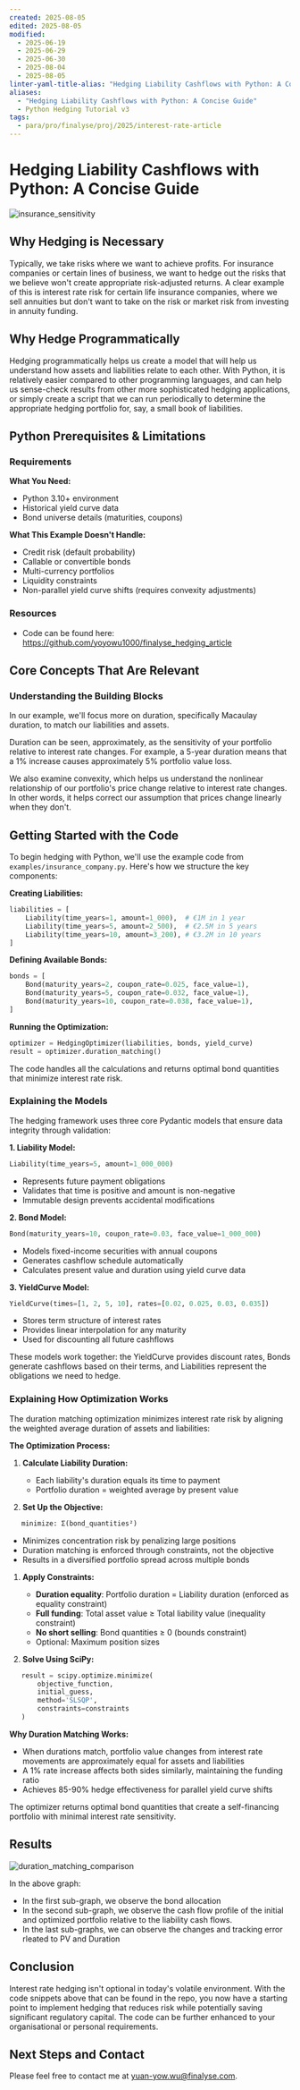 ```yaml
---
created: 2025-08-05
edited: 2025-08-05
modified:
  - 2025-06-19
  - 2025-06-29
  - 2025-06-30
  - 2025-08-04
  - 2025-08-05
linter-yaml-title-alias: "Hedging Liability Cashflows with Python: A Concise Guide"
aliases:
  - "Hedging Liability Cashflows with Python: A Concise Guide"
  - Python Hedging Tutorial v3
tags:
  - para/pro/finalyse/proj/2025/interest-rate-article
---
```


# Hedging Liability Cashflows with Python: A Concise Guide

![insurance_sensitivity](insurance_sensitivity.png)

## Why Hedging is Necessary

Typically, we take risks where we want to achieve profits. For insurance companies or certain lines of business, we want to hedge out the risks that we believe won't create appropriate risk-adjusted returns. A clear example of this is interest rate risk for certain life insurance companies, where we sell annuities but don't want to take on the risk or market risk from investing in annuity funding.

## Why Hedge Programmatically

Hedging programmatically helps us create a model that will help us understand how assets and liabilities relate to each other. With Python, it is relatively easier compared to other programming languages, and can help us sense-check results from other more sophisticated hedging applications, or simply create a script that we can run periodically to determine the appropriate hedging portfolio for, say, a small book of liabilities.

## Python Prerequisites & Limitations

### Requirements

**What You Need:**

- Python 3.10+ environment
- Historical yield curve data
- Bond universe details (maturities, coupons)

**What This Example Doesn't Handle:**

- Credit risk (default probability)
- Callable or convertible bonds
- Multi-currency portfolios
- Liquidity constraints
- Non-parallel yield curve shifts (requires convexity adjustments)

### Resources

- Code can be found here: <https://github.com/yoyowu1000/finalyse_hedging_article>

## Core Concepts That Are Relevant

### Understanding the Building Blocks

In our example, we'll focus more on duration, specifically Macaulay duration, to match our liabilities and assets.

Duration can be seen, approximately, as the sensitivity of your portfolio relative to interest rate changes. For example, a 5-year duration means that a 1% increase causes approximately 5% portfolio value loss.

We also examine convexity, which helps us understand the nonlinear relationship of our portfolio's price change relative to interest rate changes. In other words, it helps correct our assumption that prices change linearly when they don't.

## Getting Started with the Code

To begin hedging with Python, we'll use the example code from `examples/insurance_company.py`. Here's how we structure the key components:

**Creating Liabilities:**

```python
liabilities = [
    Liability(time_years=1, amount=1_000),  # €1M in 1 year
    Liability(time_years=5, amount=2_500),  # €2.5M in 5 years
    Liability(time_years=10, amount=3_200), # €3.2M in 10 years
]
```

**Defining Available Bonds:**

```python
bonds = [
    Bond(maturity_years=2, coupon_rate=0.025, face_value=1),
    Bond(maturity_years=5, coupon_rate=0.032, face_value=1),
    Bond(maturity_years=10, coupon_rate=0.038, face_value=1),
]
```

**Running the Optimization:**

```python
optimizer = HedgingOptimizer(liabilities, bonds, yield_curve)
result = optimizer.duration_matching()
```

The code handles all the calculations and returns optimal bond quantities that minimize interest rate risk.

### Explaining the Models

The hedging framework uses three core Pydantic models that ensure data integrity through validation:

**1. Liability Model:**

```python
Liability(time_years=5, amount=1_000_000)
```

- Represents future payment obligations
- Validates that time is positive and amount is non-negative
- Immutable design prevents accidental modifications

**2. Bond Model:**

```python
Bond(maturity_years=10, coupon_rate=0.03, face_value=1_000_000)
```

- Models fixed-income securities with annual coupons
- Generates cashflow schedule automatically
- Calculates present value and duration using yield curve data

**3. YieldCurve Model:**

```python
YieldCurve(times=[1, 2, 5, 10], rates=[0.02, 0.025, 0.03, 0.035])
```

- Stores term structure of interest rates
- Provides linear interpolation for any maturity
- Used for discounting all future cashflows

These models work together: the YieldCurve provides discount rates, Bonds generate cashflows based on their terms, and Liabilities represent the obligations we need to hedge.

### Explaining How Optimization Works

The duration matching optimization minimizes interest rate risk by aligning the weighted average duration of assets and liabilities:

**The Optimization Process:**

1. **Calculate Liability Duration:**
   - Each liability's duration equals its time to payment
   - Portfolio duration = weighted average by present value

2. **Set Up the Objective:**

```python
   minimize: Σ(bond_quantities²)
```

- Minimizes concentration risk by penalizing large positions
- Duration matching is enforced through constraints, not the objective
- Results in a diversified portfolio spread across multiple bonds

1. **Apply Constraints:**
   - **Duration equality**: Portfolio duration = Liability duration (enforced as equality constraint)
   - **Full funding**: Total asset value ≥ Total liability value (inequality constraint)
   - **No short selling**: Bond quantities ≥ 0 (bounds constraint)
   - Optional: Maximum position sizes

2. **Solve Using SciPy:**

```python
   result = scipy.optimize.minimize(
       objective_function,
       initial_guess,
       method='SLSQP',
       constraints=constraints
   )
```

**Why Duration Matching Works:**

- When durations match, portfolio value changes from interest rate movements are approximately equal for assets and liabilities
- A 1% rate increase affects both sides similarly, maintaining the funding ratio
- Achieves 85-90% hedge effectiveness for parallel yield curve shifts

The optimizer returns optimal bond quantities that create a self-financing portfolio with minimal interest rate sensitivity.

## Results

![duration_matching_comparison](duration_matching_comparison.png)

In the above graph:

- In the first sub-graph, we observe the bond allocation
- In the second sub-graph, we observe the cash flow profile of the initial and optimized portfolio relative to the liability cash flows.
- In the last sub-graphs, we can observe the changes and tracking error rleated to PV and Duration

## Conclusion

Interest rate hedging isn't optional in today's volatile environment. With the code snippets above that can be found in the repo, you now have a starting point to implement hedging that reduces risk while potentially saving significant regulatory capital. The code can be further enhanced to your organisational or personal requirements.

## Next Steps and Contact

Please feel free to contact me at <yuan-yow.wu@finalyse.com>.
